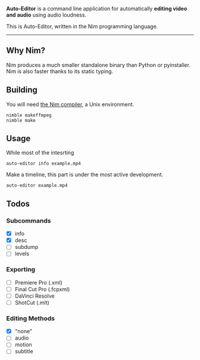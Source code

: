 **Auto-Editor** is a command line application for automatically **editing video and audio** using audio loudness.

This is Auto-Editor, written in the Nim programming language.

---

## Why Nim?
Nim produces a much smaller standalone binary than Python or pyinstaller. Nim is also faster thanks to its static typing.

## Building
You will need [the Nim compiler](https://nim-lang.org/), a Unix environment.

```
nimble makeffmpeg
nimble make
```

## Usage

While most of the intesrting
```
auto-editor info example.mp4
```

Make a timeline, this part is under the most active development.
```
auto-editor example.mp4
```

## Todos

### Subcommands
- [x] info
- [x] desc
- [ ] subdump
- [ ] levels

### Exporting
- [ ] Premiere Pro (.xml)
- [ ] Final Cut Pro (.fcpxml)
- [ ] DaVinci Resolve
- [ ] ShotCut (.mlt)

### Editing Methods
- [x] "none"
- [ ] audio
- [ ] motion
- [ ] subtitle